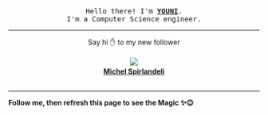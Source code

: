 <p align='center'>
    <samp>Hello there! I'm <b><a href='https://github.com/abdelyouni'>YOUNI</a></b>.<br>
        I'm a Computer Science engineer.
    </samp>
</p>
<hr>
<p align='center'>
    <span>Say hi ✋ to my new follower </span></br></br>
    <img src='https://itspot.ma/github/michelspirlandeli_avatar.png'><b></br>
    <a href='https://github.com/michelspirlandeli'>Michel Spirlandeli</a></b></br></br>
</p>
<hr>
<b>Follow me, then refresh this page to see the Magic ✨😉</b>